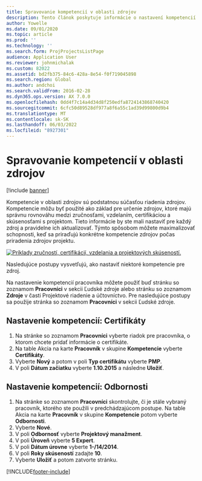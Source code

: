 ```yaml
---
title: Spravovanie kompetencií v oblasti zdrojov
description: Tento článok poskytuje informácie o nastavení kompetencií pre zdroje projektu.
author: Yowelle
ms.date: 09/01/2020
ms.topic: article
ms.prod: ''
ms.technology: ''
ms.search.form: ProjProjectsListPage
audience: Application User
ms.reviewer: johnmichalak
ms.custom: 82022
ms.assetid: bd2fb375-84c6-428a-8e54-f0f719045898
ms.search.region: Global
ms.author: andchoi
ms.search.validFrom: 2016-02-28
ms.dyn365.ops.version: AX 7.0.0
ms.openlocfilehash: 0dd4f7c14a4d34d8f250edfa8724143868740420
ms.sourcegitcommit: 6cfc50d89528df977a8f6a55c1ad39d99800d9b4
ms.translationtype: MT
ms.contentlocale: sk-SK
ms.lasthandoff: 06/03/2022
ms.locfileid: "8927301"
---
```

# <a name="manage-resource-competencies"></a>Spravovanie kompetencií v oblasti zdrojov

[!include [banner](../includes/banner.md)]

Kompetencie v oblasti zdrojov sú podstatnou súčasťou riadenia zdrojov. Kompetencie môžu byť použité ako základ pre určenie zdrojov, ktoré majú správnu rovnováhu medzi zručnosťami, vzdelaním, certifikáciou a skúsenosťami s projektom. Tieto informácie by ste mali nastaviť pre každý zdroj a pravidelne ich aktualizovať. Týmto spôsobom môžete maximalizovať schopnosti, keď sa priraďujú konkrétne kompetencie zdrojov počas priradenia zdrojov projektu.

[![Príklady zručností, certifikácií, vzdelania a projektových skúseností.](./media/projectresourcing06-1024x383.jpg)](./media/projectresourcing06.jpg)

Nasledujúce postupy vysvetľujú, ako nastaviť niektoré kompetencie pre zdroj.

Na nastavenie kompetencií pracovníka môžete použiť buď stránku so zoznamom **Pracovníci** v sekcii Ľudské zdroje alebo stránku so zoznamom **Zdroje** v časti Projektové riadenie a účtovníctvo. Pre nasledujúce postupy sa použije stránka so zoznamom **Pracovníci** v sekcii Ľudské zdroje.

## <a name="set-up-competencies-certificates"></a>Nastavenie kompetencií: Certifikáty

1. Na stránke so zoznamom **Pracovníci** vyberte riadok pre pracovníka, o ktorom chcete pridať informácie o certifikáte.
2. Na table Akcia na karte **Pracovník** v skupine **Kompetencie** vyberte **Certifikáty**.
3. Vyberte **Nový** a potom v poli **Typ certifikátu** vyberte **PMP**.
4. V poli **Dátum začiatku** vyberte **1.10.2015** a následne **Uložiť**.

## <a name="set-up-competencies-skills"></a>Nastavenie kompetencií: Odbornosti

1. Na stránke so zoznamom **Pracovníci** skontrolujte, či je stále vybraný pracovník, ktorého ste použili v predchádzajúcom postupe. Na table Akcia na karte **Pracovník** v skupine **Kompetencie** potom vyberte **Odbornosti**.
2. Vyberte **Nové**.
3. V poli **Odbornosť** vyberte **Projektový manažment**.
4. V poli **Úroveň** vyberte **5 Expert**.
5. V poli **Dátum úrovne** vyberte **1-/14/2014**.
6. V poli **Roky skúseností** zadajte **10**.
7. Vyberte **Uložiť** a potom zatvorte stránku.


[!INCLUDE[footer-include](../includes/footer-banner.md)]